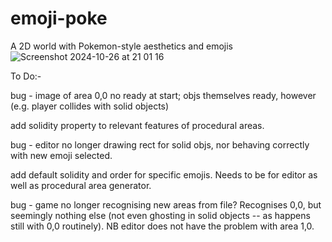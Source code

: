 # emoji-poke
A 2D world with Pokemon-style aesthetics and emojis
![Screenshot 2024-10-26 at 21 01 16](https://github.com/user-attachments/assets/cb752698-3377-4f67-bef8-a3cc15aeb316)

To Do:-

bug - image of area 0,0 no ready at start; objs themselves ready, however (e.g. player collides with solid objects)

add solidity property to relevant features of procedural areas.

bug - editor no longer drawing rect for solid objs, nor behaving correctly with new emoji selected.

add default solidity and order for specific emojis. Needs to be for editor as well as procedural area generator.

bug - game no longer recognising new areas from file? Recognises 0,0, but seemingly nothing else (not even ghosting in solid objects -- as happens still with 0,0 routinely). NB editor does not have the problem with area 1,0.